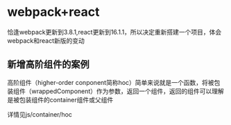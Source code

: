 # webpack+react

恰逢webpack更新到3.8.1,react更新到16.1.1，所以决定重新搭建一个项目，体会webpack和react新版的变动

## 新增高阶组件的案例

高阶组件（higher-order conponent简称hoc）简单来说就是一个函数，将被包装组件（wrappedComponent）作为参数，返回一个组件，返回的组件可以理解是被包装组件的container组件或父组件

详情见js/container/hoc